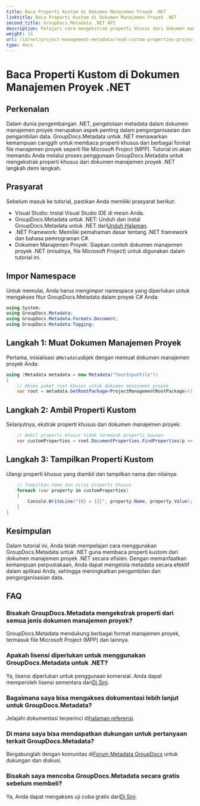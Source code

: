 ```yaml
---
title: Baca Properti Kustom di Dokumen Manajemen Proyek .NET
linktitle: Baca Properti Kustom di Dokumen Manajemen Proyek .NET
second_title: GroupDocs.Metadata .NET API
description: Pelajari cara mengekstrak properti khusus dari dokumen manajemen proyek .NET menggunakan GroupDocs.Metadata untuk .NET. Tingkatkan manajemen metadata Anda.
weight: 11
url: /id/net/project-management-metadata/read-custom-properties-project-management-documents/
type: docs
---
```

# Baca Properti Kustom di Dokumen Manajemen Proyek .NET

## Perkenalan
Dalam dunia pengembangan .NET, pengelolaan metadata dalam dokumen manajemen proyek merupakan aspek penting dalam pengorganisasian dan pengambilan data. GroupDocs.Metadata untuk .NET menawarkan kemampuan canggih untuk membaca properti khusus dari berbagai format file manajemen proyek seperti file Microsoft Project (MPP). Tutorial ini akan memandu Anda melalui proses penggunaan GroupDocs.Metadata untuk mengekstrak properti khusus dari dokumen manajemen proyek .NET langkah demi langkah.
## Prasyarat
Sebelum masuk ke tutorial, pastikan Anda memiliki prasyarat berikut:
- Visual Studio: Instal Visual Studio IDE di mesin Anda.
-  GroupDocs.Metadata untuk .NET: Unduh dan instal GroupDocs.Metadata untuk .NET dari[Unduh Halaman](https://releases.groupdocs.com/metadata/net/).
- .NET Framework: Memiliki pemahaman dasar tentang .NET framework dan bahasa pemrograman C#.
- Dokumen Manajemen Proyek: Siapkan contoh dokumen manajemen proyek .NET (misalnya, file Microsoft Project) untuk digunakan dalam tutorial ini.

## Impor Namespace
Untuk memulai, Anda harus mengimpor namespace yang diperlukan untuk mengakses fitur GroupDocs.Metadata dalam proyek C# Anda:
```csharp
using System;
using GroupDocs.Metadata;
using GroupDocs.Metadata.Formats.Document;
using GroupDocs.Metadata.Tagging;
```
## Langkah 1: Muat Dokumen Manajemen Proyek
 Pertama, inisialisasi a`Metadata`objek dengan memuat dokumen manajemen proyek Anda:
```csharp
using (Metadata metadata = new Metadata("YourInputFile"))
{
    // Akses paket root khusus untuk dokumen manajemen proyek
    var root = metadata.GetRootPackage<ProjectManagementRootPackage>();
```
## Langkah 2: Ambil Properti Kustom
Selanjutnya, ekstrak properti khusus dari dokumen manajemen proyek:
```csharp
    // Ambil properti khusus tidak termasuk properti bawaan
    var customProperties = root.DocumentProperties.FindProperties(p => !p.Tags.Contains(Tags.Document.BuiltIn));
```
## Langkah 3: Tampilkan Properti Kustom
Ulangi properti khusus yang diambil dan tampilkan nama dan nilainya:
```csharp
    // Tampilkan nama dan nilai properti khusus
    foreach (var property in customProperties)
    {
        Console.WriteLine("{0} = {1}", property.Name, property.Value);
    }
}
```

## Kesimpulan
Dalam tutorial ini, Anda telah mempelajari cara menggunakan GroupDocs.Metadata untuk .NET guna membaca properti kustom dari dokumen manajemen proyek .NET secara efisien. Dengan memanfaatkan kemampuan perpustakaan, Anda dapat mengelola metadata secara efektif dalam aplikasi Anda, sehingga meningkatkan pengambilan dan pengorganisasian data.

## FAQ
### Bisakah GroupDocs.Metadata mengekstrak properti dari semua jenis dokumen manajemen proyek?
GroupDocs.Metadata mendukung berbagai format manajemen proyek, termasuk file Microsoft Project (MPP) dan lainnya.
### Apakah lisensi diperlukan untuk menggunakan GroupDocs.Metadata untuk .NET?
 Ya, lisensi diperlukan untuk penggunaan komersial. Anda dapat memperoleh lisensi sementara dari[Di Sini](https://purchase.groupdocs.com/temporary-license/).
### Bagaimana saya bisa mengakses dokumentasi lebih lanjut untuk GroupDocs.Metadata?
 Jelajahi dokumentasi terperinci di[halaman referensi](https://tutorials.groupdocs.com/metadata/net/).
### Di mana saya bisa mendapatkan dukungan untuk pertanyaan terkait GroupDocs.Metadata?
 Bergabunglah dengan komunitas di[Forum Metadata GroupDocs](https://forum.groupdocs.com/c/metadata/14) untuk dukungan dan diskusi.
### Bisakah saya mencoba GroupDocs.Metadata secara gratis sebelum membeli?
 Ya, Anda dapat mengakses uji coba gratis dari[Di Sini](https://releases.groupdocs.com/).
